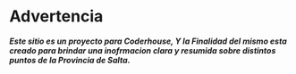 # Advertencia
**_Este sitio es un proyecto para Coderhouse, Y la Finalidad del mismo esta creado para brindar una inofrmacion clara y resumida sobre distintos puntos de la Provincia de Salta._**